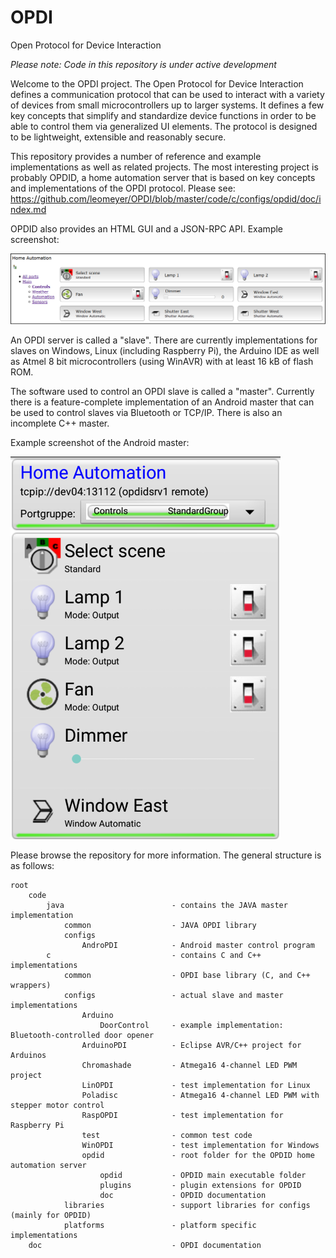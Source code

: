 OPDI
====

Open Protocol for Device Interaction

*Please note: Code in this repository is under active development*

Welcome to the OPDI project. The Open Protocol for Device Interaction defines
a communication protocol that can be used to interact with a variety of devices
from small microcontrollers up to larger systems. It defines a few key concepts
that simplify and standardize device functions in order to be able to control
them via generalized UI elements. The protocol is designed to be lightweight,
extensible and reasonably secure.

This repository provides a number of reference and example implementations as
well as related projects. The most interesting project is probably OPDID, a 
home automation server that is based on key concepts and implementations
of the OPDI protocol. Please see:
https://github.com/leomeyer/OPDI/blob/master/code/c/configs/opdid/doc/index.md

OPDID also provides an HTML GUI and a JSON-RPC API. Example screenshot:

![OPDID screenshot](doc/images/OPDID_screenshot_1.png)

An OPDI server is called a "slave". There are currently implementations for
slaves on Windows, Linux (including Raspberry Pi), the Arduino IDE as well as
Atmel 8 bit microcontrollers (using WinAVR) with at least 16 kB of flash ROM.

The software used to control an OPDI slave is called a "master". Currently there
is a feature-complete implementation of an Android master that can be used to
control slaves via Bluetooth or TCP/IP. There is also an incomplete C++ master.

Example screenshot of the Android master:

![AndroPDI screenshot](doc/images/AndroPDI_screenshot_1.png)

Please browse the repository for more information. The general structure is
as follows:

	root
		code
			java						- contains the JAVA master implementation
				common					- JAVA OPDI library
				configs
					AndroPDI			- Android master control program
			c							- contains C and C++ implementations
				common					- OPDI base library (C, and C++ wrappers)
				configs					- actual slave and master implementations
					Arduino
						DoorControl		- example implementation: Bluetooth-controlled door opener
					ArduinoPDI			- Eclipse AVR/C++ project for Arduinos
					Chromashade			- Atmega16 4-channel LED PWM project
					LinOPDI				- test implementation for Linux
					Poladisc			- Atmega16 4-channel LED PWM with stepper motor control
					RaspOPDI			- test implementation for Raspberry Pi
					test				- common test code
					WinOPDI				- test implementation for Windows
					opdid				- root folder for the OPDID home automation server
						opdid			- OPDID main executable folder
						plugins			- plugin extensions for OPDID
						doc				- OPDID documentation
				libraries				- support libraries for configs (mainly for OPDID)
				platforms				- platform specific implementations
		doc								- OPDI documentation
